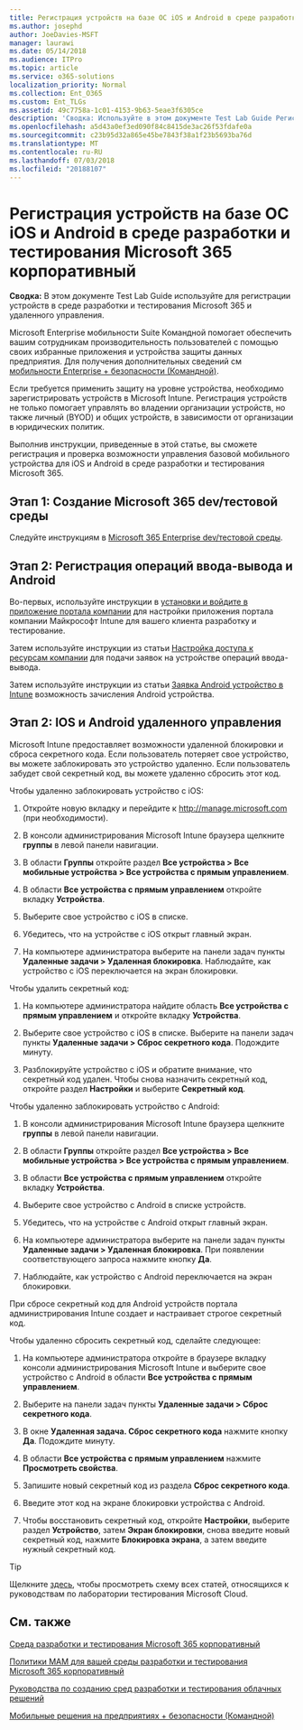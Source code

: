 ```yaml
---
title: Регистрация устройств на базе ОС iOS и Android в среде разработки и тестирования Microsoft 365 корпоративный
ms.author: josephd
author: JoeDavies-MSFT
manager: laurawi
ms.date: 05/14/2018
ms.audience: ITPro
ms.topic: article
ms.service: o365-solutions
localization_priority: Normal
ms.collection: Ent_O365
ms.custom: Ent_TLGs
ms.assetid: 49c7758a-1c01-4153-9b63-5eae3f6305ce
description: 'Сводка: Используйте в этом документе Test Lab Guide Регистрация устройств в среде разработки и тестирования Microsoft 365 и удаленного управления.'
ms.openlocfilehash: a5d43a0ef3ed090f84c8415de3ac26f53fdafe0a
ms.sourcegitcommit: c23b95d32a865e45be7843f38a1f23b5693ba76d
ms.translationtype: MT
ms.contentlocale: ru-RU
ms.lasthandoff: 07/03/2018
ms.locfileid: "20188107"
---
```

# <a name="enroll-ios-and-android-devices-in-your-microsoft-365-enterprise-devtest-environment"></a>Регистрация устройств на базе ОС iOS и Android в среде разработки и тестирования Microsoft 365 корпоративный

 **Сводка:** В этом документе Test Lab Guide используйте для регистрации устройств в среде разработки и тестирования Microsoft 365 и удаленного управления.
  
Microsoft Enterprise мобильности Suite Командной помогает обеспечить вашим сотрудникам производительность пользователей с помощью своих избранные приложения и устройства защиты данных предприятия. Для получения дополнительных сведений см [мобильности Enterprise + безопасности (Командной)](https://www.microsoft.com/cloud-platform/enterprise-mobility-security).
  
Если требуется применить защиту на уровне устройства, необходимо зарегистрировать устройств в Microsoft Intune. Регистрация устройств не только помогает управлять во владении организации устройств, но также личный (BYOD) и общих устройств, в зависимости от организации в юридических политик.
  
Выполнив инструкции, приведенные в этой статье, вы сможете регистрация и проверка возможности управления базовой мобильного устройства для iOS и Android в среде разработки и тестирования Microsoft 365.
  
## <a name="phase-1-create-your-microsoft-365-devtest-environment"></a>Этап 1: Создание Microsoft 365 dev/тестовой среды

Следуйте инструкциям в [Microsoft 365 Enterprise dev/тестовой среды](the-microsoft-365-enterprise-dev-test-environment.md).
  
## <a name="phase-2-enroll-your-ios-and-android-devices"></a>Этап 2: Регистрация операций ввода-вывода и Android

Во-первых, используйте инструкции в [установки и войдите в приложение портала компании](https://docs.microsoft.com/intune-user-help/install-and-sign-in-to-the-intune-company-portal-app-ios) для настройки приложения портала компании Майкрософт Intune для вашего клиента разработку и тестирование.

Затем используйте инструкции из статьи [Настройка доступа к ресурсам компании](https://docs.microsoft.com/intune-user-help/enroll-your-device-in-intune-ios) для подачи заявок на устройстве операций ввода-вывода.

Затем используйте инструкции из статьи [Заявка Android устройство в Intune](https://docs.microsoft.com/intune-user-help/enroll-your-device-in-intune-android) возможность зачисления Android устройства.

## <a name="phase-2-manage-your-ios-and-android-devices-remotely"></a>Этап 2: IOS и Android удаленного управления

Microsoft Intune предоставляет возможности удаленной блокировки и сброса секретного кода. Если пользователь потеряет свое устройство, вы можете заблокировать это устройство удаленно. Если пользователь забудет свой секретный код, вы можете удаленно сбросить этот код.
  
Чтобы удаленно заблокировать устройство с iOS:
  
1.  Откройте новую вкладку и перейдите к http://manage.microsoft.com (при необходимости). 

2.  В консоли администрирования Microsoft Intune браузера щелкните **группы** в левой панели навигации.

3. В области **Группы** откройте раздел **Все устройства > Все мобильные устройства > Все устройства с прямым управлением**.
    
4. В области **Все устройства с прямым управлением** откройте вкладку **Устройства**.
    
5. Выберите свое устройство с iOS в списке.  
    
6. Убедитесь, что на устройстве с iOS открыт главный экран.  
    
7. На компьютере администратора выберите на панели задач пункты **Удаленные задачи > Удаленная блокировка**. Наблюдайте, как устройство с iOS переключается на экран блокировки.
    
Чтобы удалить секретный код:
  
1. На компьютере администратора найдите область **Все устройства с прямым управлением** и откройте вкладку **Устройства**.
    
2. Выберите свое устройство с iOS в списке. Выберите на панели задач пункты **Удаленные задачи > Сброс секретного кода**. Подождите минуту.
    
3. Разблокируйте устройство с iOS и обратите внимание, что секретный код удален. Чтобы снова назначить секретный код, откройте раздел **Настройки** и выберите **Секретный код**.
    
Чтобы удаленно заблокировать устройство с Android:
  
1. В консоли администрирования Microsoft Intune браузера щелкните **группы** в левой панели навигации.
    
2. В области **Группы** откройте раздел **Все устройства > Все мобильные устройства > Все устройства с прямым управлением**.
    
3. В области **Все устройства с прямым управлением** откройте вкладку **Устройства**.
    
4. Выберите свое устройство с Android в списке устройств.  
    
5. Убедитесь, что на устройстве с Android открыт главный экран.  
    
6. На компьютере администратора выберите на панели задач пункты **Удаленные задачи > Удаленная блокировка**. При появлении соответствующего запроса нажмите кнопку **Да**.
    
7. Наблюдайте, как устройство с Android переключается на экран блокировки.
    
При сбросе секретный код для Android устройств портала администрирования Intune создает и настраивает строгое секретный код.
  
Чтобы удаленно сбросить секретный код, сделайте следующее:
  
1. На компьютере администратора откройте в браузере вкладку консоли администрирования Microsoft Intune и выберите свое устройство с Android в области **Все устройства с прямым управлением**.
    
2. Выберите на панели задач пункты **Удаленные задачи > Сброс секретного кода**.
    
3. В окне **Удаленная задача. Сброс секретного кода** нажмите кнопку **Да**. Подождите минуту.
    
4. В области **Все устройства с прямым управлением** нажмите **Просмотреть свойства**.
    
5. Запишите новый секретный код из раздела **Сброс секретного кода**.
    
6. Введите этот код на экране блокировки устройства с Android.  
    
7. Чтобы восстановить секретный код, откройте **Настройки**, выберите раздел **Устройство**, затем **Экран блокировки**, снова введите новый секретный код, нажмите **Блокировка экрана**, а затем введите нужный секретный код.
    

> [!TIP]
> Щелкните [здесь](http://aka.ms/catlgstack), чтобы просмотреть схему всех статей, относящихся к руководствам по лаборатории тестирования Microsoft Cloud.
  
## <a name="see-also"></a>См. также

[Среда разработки и тестирования Microsoft 365 корпоративный](the-microsoft-365-enterprise-dev-test-environment.md)
  
[Политики MAM для вашей среды разработки и тестирования Microsoft 365 корпоративный](mam-policies-for-your-microsoft-365-enterprise-dev-test-environment.md)
  
[Руководства по созданию сред разработки и тестирования облачных решений](cloud-adoption-test-lab-guides-tlgs.md)

[Мобильные решения на предприятиях + безопасности (Командной)](https://www.microsoft.com/cloud-platform/enterprise-mobility-security)



